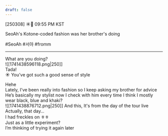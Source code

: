 ```yaml
---
draft: false
---
```


[250308] ☀️💭 09:55 PM KST

SeoAh's Kotone-coded fashion was her brother's doing

#SeoAh #서아 #fromm

____

What are you doing?  
![[1741438596118.png|250]]  
Tada!  
☀️ You’ve got such a good sense of style

Hehe  
Lately, I’ve been really into fashion
so I keep asking my brother for advice
He’s basically my stylist now 
I check with him every time
I think I mostly wear black, blue and khaki?  
![[1741438876712.png|250]]
And this, It's from the day of the tour live
Actually, that day…  
I had freckles on
ㅎㅎ  
Just as a little experiment?  
I’m thinking of trying it again later